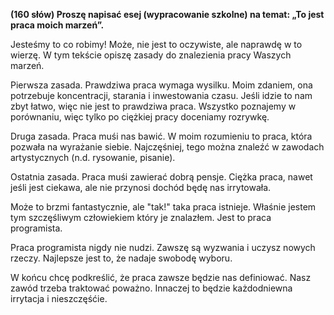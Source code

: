 **(160 słów) Proszę napisać esej (wypracowanie szkolne) na temat: „To jest praca moich marzeń”.**

Jesteśmy to co robimy!
Może, nie jest to oczywiste, ale naprawdę w to wierzę.
W tym tekście opiszę zasady do znalezienia pracy Waszych marzeń.

Pierwsza zasada.
Prawdziwa praca wymaga wysilku.
Moim zdaniem, ona potrzebuje koncentracji, starania i inwestowania czasu.
Jeśli idzie to nam zbyt łatwo, więc nie jest to prawdziwa praca.
Wszystko poznajemy w porównaniu, więc tylko po ciężkiej pracy doceniamy rozrywkę.

Druga zasada.
Praca muśi nas bawić.
W moim rozumieniu to praca, która pozwała na wyrażanie siebie.
Najczęśniej, tego można znaleźć w zawodach artystycznych (n.d. rysowanie, pisanie).

Ostatnia zasada.
Praca muśi zawierać dobrą pensje.
Ciężka praca, nawet jeśli jest ciekawa, ale nie przynosi dochód będę nas irrytowała.

Może to brzmi fantastycznie, ale "tak!" taka praca istnieje.
Właśnie jestem tym szczęśliwym człowiekiem który je znalazłem.
Jest to praca programista.

Praca programista nigdy nie nudzi.
Zawszę są wyzwania i uczysz nowych rzeczy.
Najlepsze jest to, że nadaje swobodę wyboru.

W końcu chcę podkreślić, że praca zawsze będzie nas definiować.
Nasz zawód trzeba traktować poważno.
Innaczej to będzie każdodniewna irrytacja i nieszczęśćie.
